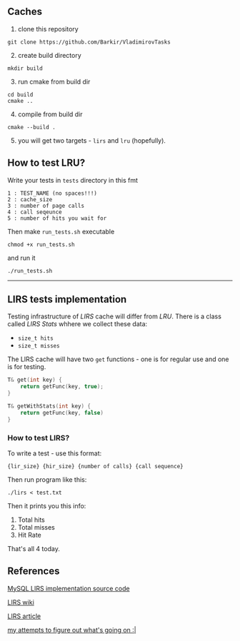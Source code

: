 ## Caches

1. clone this repository

```
git clone https://github.com/Barkir/VladimirovTasks
```
2. create build directory

```
mkdir build
```

3. run cmake from build dir

```
cd build
cmake ..
```

4. compile from build dir
```
cmake --build .
```

5. you will get two targets - `lirs` and `lru` (hopefully).

## How to test LRU?
Write your tests in `tests` directory in this fmt

```
1 : TEST_NAME (no spaces!!!)
2 : cache_size
3 : number of page calls
4 : call seqeunce
5 : number of hits you wait for
```

Then make `run_tests.sh` executable
```
chmod +x run_tests.sh
```

and run it

```
./run_tests.sh
```



---

## LIRS tests implementation

Testing infrastructure of *LIRS* cache will differ from *LRU*.
There is a class called _LIRS Stats_ whhere we collect these data:

- `size_t hits`
- `size_t misses`

The LIRS cache will have two `get` functions - one is for regular use and one is for testing.

```cpp
T& get(int key) {
    return getFunc(key, true);
}

T& getWithStats(int key) {
    return getFunc(key, false)
}
```

### How to test LIRS?
To write a test - use this format:
```
{lir_size} {hir_size} {number of calls} {call sequence}
```

Then run program like this:
```
./lirs < test.txt
```

Then it prints you this info:
1. Total hits
2. Total misses
3. Hit Rate

That's all 4 today.


## References
[MySQL LIRS implementation source code](https://www.iskm.org/mysql56/pgman_8hpp_source.html)

[LIRS wiki](https://en.wikipedia.org/wiki/LIRS_caching_algorithm)

[LIRS article](https://ranger.uta.edu/~sjiang/pubs/papers/jiang02_LIRS.pdf)

[my attempts to figure out what's going on :| ](./lirs_tryhard.md)





